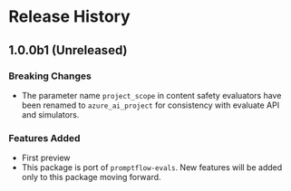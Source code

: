 # Release History

## 1.0.0b1 (Unreleased)


### Breaking Changes

- The parameter name `project_scope` in content safety evaluators have been renamed to `azure_ai_project` for consistency with evaluate API and simulators.


### Features Added

- First preview
- This package is port of `promptflow-evals`. New features will be added only to this package moving forward.
